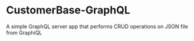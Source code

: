 # CustomerBase-GraphQL
A simple GraphQL server app that performs CRUD operations on JSON file from GraphiQL
